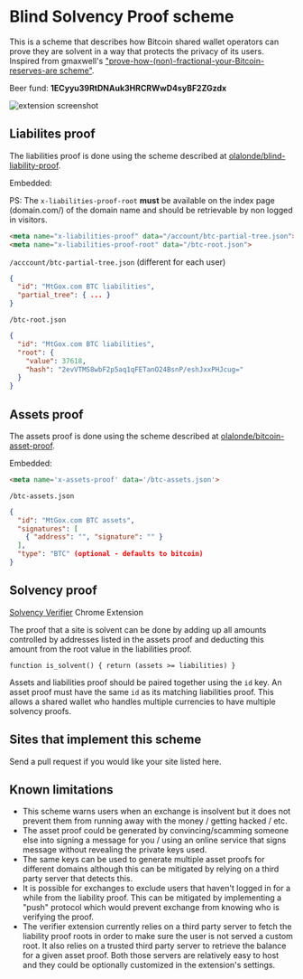 # Blind Solvency Proof scheme

This is a scheme that describes how Bitcoin shared wallet operators can prove
they are solvent in a way that protects the privacy of its users.
Inspired from gmaxwell's
["prove-how-(non)-fractional-your-Bitcoin-reserves-are scheme"](https://iwilcox.me.uk/2014/nofrac-orig).

Beer fund: **1ECyyu39RtDNAuk3HRCRWwD4syBF2ZGzdx**

![extension screenshot](https://raw.github.com/olalonde/solvency-verifier-extension/master/docs/screenshot.png)

## Liabilites proof

The liabilities proof is done using the scheme described at
[olalonde/blind-liability-proof](https://github.com/olalonde/blind-liability-proof).

Embedded:

PS: The `x-liabilities-proof-root` **must** be available on the index page (domain.com/) of the domain name and should be retrievable by non logged in visitors.

```html
<meta name="x-liabilities-proof" data="/account/btc-partial-tree.json">
<meta name="x-liabilities-proof-root" data="/btc-root.json">
```

`/acccount/btc-partial-tree.json` (different for each user)

```json
{
  "id": "MtGox.com BTC liabilities",
  "partial_tree": { ... }
}
```

`/btc-root.json`

```json
{ 
  "id": "MtGox.com BTC liabilities",
  "root": {
    "value": 37618,
    "hash": "2evVTMS8wbF2p5aq1qFETanO24BsnP/eshJxxPHJcug="
  }
}
```

## Assets proof

The assets proof is done using the scheme described at [olalonde/bitcoin-asset-proof](https://github.com/olalonde/bitcoin-asset-proof).

Embedded:

```html
<meta name='x-assets-proof' data='/btc-assets.json'>
```

`/btc-assets.json`

```json
{
  "id": "MtGox.com BTC assets",
  "signatures": [
    { "address": "", "signature": "" }
  ],
  "type": "BTC" (optional - defaults to bitcoin)
}
```

## Solvency proof

[Solvency Verifier](https://github.com/olalonde/solvency-verifier-extension) Chrome Extension

The proof that a site is solvent can be done by adding up all amounts
controlled by addresses listed in the assets proof and deducting this
amount from the root value in the liabilities proof.


```
function is_solvent() { return (assets >= liabilities) }
```

Assets and liabilities proof should be paired together using the `id` key. An asset
proof must have the same `id` as its matching liabilities proof. This
allows a shared wallet who handles multiple currencies to have multiple
solvency proofs.

## Sites that implement this scheme

Send a pull request if you would like your site listed here.

## Known limitations

- This scheme warns users when an exchange is insolvent but it does
not prevent them from running away with the money / getting hacked /
etc.
- The asset proof could be generated by convincing/scamming someone else into
signing a message for you / using an online service that signs message
without revealing the private keys used.
- The same keys can be used to generate multiple asset proofs for
different domains although this can be mitigated by relying on a third
party server that detects this.
- It is possible for exchanges to exclude users that haven't logged in
for a while from the liability proof. This can be mitigated by
implementing a "push" protocol which would prevent exchange from knowing
who is verifying the proof.
- The verifier extension currently relies on a third party
server to fetch the liability proof roots in order to make sure the user
is not served a custom root. It also relies on a trusted third party
server to retrieve the balance for a given asset proof. Both those servers
are relatively easy to host and they could be optionally customized in the
extension's settings.

